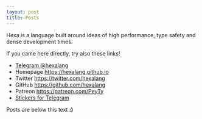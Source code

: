 ```yaml
---
layout: post
title: Posts
---
```


Hexa is a language built around ideas of high performance, type safety and dense development times.


If you came here directly, try also these links!


- [Telegram @hexalang](https://t.me/hexalang)
- Homepage <https://hexalang.github.io>
- Twitter <https://twitter.com/hexalang>
- GitHub <https://github.com/hexalang>
- Patreon <https://patreon.com/PeyTy>
- [Stickers for Telegram](https://t.me/addstickers/hexalang)


Posts are below this text **:)**
